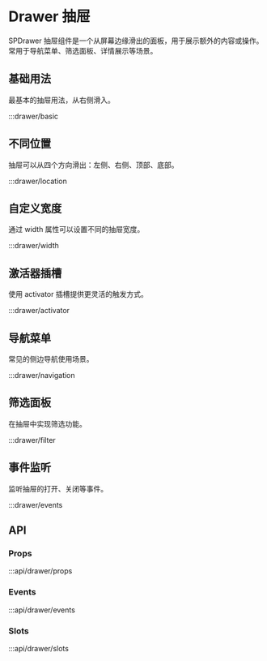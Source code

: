 # Drawer 抽屉

SPDrawer 抽屉组件是一个从屏幕边缘滑出的面板，用于展示额外的内容或操作。常用于导航菜单、筛选面板、详情展示等场景。

## 基础用法

最基本的抽屉用法，从右侧滑入。

:::drawer/basic

## 不同位置

抽屉可以从四个方向滑出：左侧、右侧、顶部、底部。

:::drawer/location

## 自定义宽度

通过 width 属性可以设置不同的抽屉宽度。

:::drawer/width

## 激活器插槽

使用 activator 插槽提供更灵活的触发方式。

:::drawer/activator

## 导航菜单

常见的侧边导航使用场景。

:::drawer/navigation

## 筛选面板

在抽屉中实现筛选功能。

:::drawer/filter

## 事件监听

监听抽屉的打开、关闭等事件。

:::drawer/events

## API

### Props

:::api/drawer/props

### Events

:::api/drawer/events

### Slots

:::api/drawer/slots
